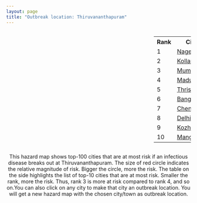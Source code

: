 ```yaml
---
layout: page
title: "Outbreak location: Thiruvananthapuram"
---
```

<div style="width: 100%; overflow: auto;">
<div style="width: 75%; float: left;">
<div id="mapid">
<script src="https://buda-magenta.github.io/hazard_map/load_map.js"></script>

<script>
var marker_outbreak = L.marker([8.576971, 77.050125],{"autoPan": true}).addTo(map); marker_outbreak.bindTooltip("Thiruvananthapuram").openTooltip();

var circle_1 = L.circle([8.188047, 77.429049], {"pane": "markerPane", "color": "red", "fill": true, "fillOpacity": 0.2, "fillRule": "evenodd", "lineCap": "round", "lineJoin": "round", "opacity": 1.0, "radius": 75299, "stroke": true, "weight": 3}).addTo(map);
circle_1.bindTooltip("Nagercoil<br>rank: 1<br>hazard index: 0.075300")
circle_1.bindPopup('<a href="https://buda-magenta.github.io/hazard_map/Nagercoil">Nagercoil</a>')

var circle_2 = L.circle([8.887951, 76.595501], {"pane": "markerPane", "color": "red", "fill": true, "fillOpacity": 0.2, "fillRule": "evenodd", "lineCap": "round", "lineJoin": "round", "opacity": 1.0, "radius": 61422, "stroke": true, "weight": 3}).addTo(map);
circle_2.bindTooltip("Kollam<br>rank: 2<br>hazard index: 0.061422")
circle_2.bindPopup('<a href="https://buda-magenta.github.io/hazard_map/Kollam">Kollam</a>')

var circle_3 = L.circle([19.075990, 72.877393], {"pane": "markerPane", "color": "red", "fill": true, "fillOpacity": 0.2, "fillRule": "evenodd", "lineCap": "round", "lineJoin": "round", "opacity": 1.0, "radius": 34786, "stroke": true, "weight": 3}).addTo(map);
circle_3.bindTooltip("Mumbai<br>rank: 3<br>hazard index: 0.034786")
circle_3.bindPopup('<a href="https://buda-magenta.github.io/hazard_map/Mumbai">Mumbai</a>')

var circle_4 = L.circle([9.926115, 78.114098], {"pane": "markerPane", "color": "red", "fill": true, "fillOpacity": 0.2, "fillRule": "evenodd", "lineCap": "round", "lineJoin": "round", "opacity": 1.0, "radius": 25527, "stroke": true, "weight": 3}).addTo(map);
circle_4.bindTooltip("Madurai<br>rank: 4<br>hazard index: 0.025528")
circle_4.bindPopup('<a href="https://buda-magenta.github.io/hazard_map/Madurai">Madurai</a>')

var circle_5 = L.circle([10.525626, 76.213254], {"pane": "markerPane", "color": "red", "fill": true, "fillOpacity": 0.2, "fillRule": "evenodd", "lineCap": "round", "lineJoin": "round", "opacity": 1.0, "radius": 25425, "stroke": true, "weight": 3}).addTo(map);
circle_5.bindTooltip("Thrissur<br>rank: 5<br>hazard index: 0.025426")
circle_5.bindPopup('<a href="https://buda-magenta.github.io/hazard_map/Thrissur">Thrissur</a>')

var circle_6 = L.circle([12.979120, 77.591300], {"pane": "markerPane", "color": "red", "fill": true, "fillOpacity": 0.2, "fillRule": "evenodd", "lineCap": "round", "lineJoin": "round", "opacity": 1.0, "radius": 17441, "stroke": true, "weight": 3}).addTo(map);
circle_6.bindTooltip("Bangalore<br>rank: 6<br>hazard index: 0.017441")
circle_6.bindPopup('<a href="https://buda-magenta.github.io/hazard_map/Bangalore">Bangalore</a>')

var circle_7 = L.circle([13.083694, 80.270186], {"pane": "markerPane", "color": "red", "fill": true, "fillOpacity": 0.2, "fillRule": "evenodd", "lineCap": "round", "lineJoin": "round", "opacity": 1.0, "radius": 16625, "stroke": true, "weight": 3}).addTo(map);
circle_7.bindTooltip("Chennai<br>rank: 7<br>hazard index: 0.016626")
circle_7.bindPopup('<a href="https://buda-magenta.github.io/hazard_map/Chennai">Chennai</a>')

var circle_8 = L.circle([28.651718, 77.221939], {"pane": "markerPane", "color": "red", "fill": true, "fillOpacity": 0.2, "fillRule": "evenodd", "lineCap": "round", "lineJoin": "round", "opacity": 1.0, "radius": 13389, "stroke": true, "weight": 3}).addTo(map);
circle_8.bindTooltip("Delhi<br>rank: 8<br>hazard index: 0.013389")
circle_8.bindPopup('<a href="https://buda-magenta.github.io/hazard_map/Delhi">Delhi</a>')

var circle_9 = L.circle([11.258608, 75.778874], {"pane": "markerPane", "color": "red", "fill": true, "fillOpacity": 0.2, "fillRule": "evenodd", "lineCap": "round", "lineJoin": "round", "opacity": 1.0, "radius": 13300, "stroke": true, "weight": 3}).addTo(map);
circle_9.bindTooltip("Kozhikode<br>rank: 9<br>hazard index: 0.013301")
circle_9.bindPopup('<a href="https://buda-magenta.github.io/hazard_map/Kozhikode">Kozhikode</a>')

var circle_10 = L.circle([12.869810, 74.843008], {"pane": "markerPane", "color": "red", "fill": true, "fillOpacity": 0.2, "fillRule": "evenodd", "lineCap": "round", "lineJoin": "round", "opacity": 1.0, "radius": 9344, "stroke": true, "weight": 3}).addTo(map);
circle_10.bindTooltip("Mangalore<br>rank: 10<br>hazard index: 0.009344")
circle_10.bindPopup('<a href="https://buda-magenta.github.io/hazard_map/Mangalore">Mangalore</a>')

var circle_11 = L.circle([9.931308, 76.267414], {"pane": "markerPane", "color": "red", "fill": true, "fillOpacity": 0.2, "fillRule": "evenodd", "lineCap": "round", "lineJoin": "round", "opacity": 1.0, "radius": 9131, "stroke": true, "weight": 3}).addTo(map);
circle_11.bindTooltip("Kochi<br>rank: 11<br>hazard index: 0.009132")
circle_11.bindPopup('<a href="https://buda-magenta.github.io/hazard_map/Kochi">Kochi</a>')

var circle_12 = L.circle([8.701220, 77.579269], {"pane": "markerPane", "color": "red", "fill": true, "fillOpacity": 0.2, "fillRule": "evenodd", "lineCap": "round", "lineJoin": "round", "opacity": 1.0, "radius": 8384, "stroke": true, "weight": 3}).addTo(map);
circle_12.bindTooltip("Tirunelveli<br>rank: 12<br>hazard index: 0.008385")
circle_12.bindPopup('<a href="https://buda-magenta.github.io/hazard_map/Tirunelveli">Tirunelveli</a>')

var circle_13 = L.circle([9.500665, 76.412414], {"pane": "markerPane", "color": "red", "fill": true, "fillOpacity": 0.2, "fillRule": "evenodd", "lineCap": "round", "lineJoin": "round", "opacity": 1.0, "radius": 6315, "stroke": true, "weight": 3}).addTo(map);
circle_13.bindTooltip("Alappuzha<br>rank: 13<br>hazard index: 0.006315")
circle_13.bindPopup('<a href="https://buda-magenta.github.io/hazard_map/Alappuzha">Alappuzha</a>')

var circle_14 = L.circle([17.388786, 78.461065], {"pane": "markerPane", "color": "red", "fill": true, "fillOpacity": 0.2, "fillRule": "evenodd", "lineCap": "round", "lineJoin": "round", "opacity": 1.0, "radius": 5489, "stroke": true, "weight": 3}).addTo(map);
circle_14.bindTooltip("Hyderabad<br>rank: 14<br>hazard index: 0.005489")
circle_14.bindPopup('<a href="https://buda-magenta.github.io/hazard_map/Hyderabad">Hyderabad</a>')

var circle_15 = L.circle([11.001812, 76.962843], {"pane": "markerPane", "color": "red", "fill": true, "fillOpacity": 0.2, "fillRule": "evenodd", "lineCap": "round", "lineJoin": "round", "opacity": 1.0, "radius": 5116, "stroke": true, "weight": 3}).addTo(map);
circle_15.bindTooltip("Coimbatore<br>rank: 15<br>hazard index: 0.005116")
circle_15.bindPopup('<a href="https://buda-magenta.github.io/hazard_map/Coimbatore">Coimbatore</a>')

var circle_16 = L.circle([11.664300, 78.146000], {"pane": "markerPane", "color": "red", "fill": true, "fillOpacity": 0.2, "fillRule": "evenodd", "lineCap": "round", "lineJoin": "round", "opacity": 1.0, "radius": 4005, "stroke": true, "weight": 3}).addTo(map);
circle_16.bindTooltip("Salem<br>rank: 16<br>hazard index: 0.004006")
circle_16.bindPopup('<a href="https://buda-magenta.github.io/hazard_map/Salem">Salem</a>')

var circle_17 = L.circle([8.805260, 78.145274], {"pane": "markerPane", "color": "red", "fill": true, "fillOpacity": 0.2, "fillRule": "evenodd", "lineCap": "round", "lineJoin": "round", "opacity": 1.0, "radius": 3885, "stroke": true, "weight": 3}).addTo(map);
circle_17.bindTooltip("Thoothukudi<br>rank: 17<br>hazard index: 0.003885")
circle_17.bindPopup('<a href="https://buda-magenta.github.io/hazard_map/Thoothukudi">Thoothukudi</a>')

var circle_18 = L.circle([19.194329, 72.970178], {"pane": "markerPane", "color": "red", "fill": true, "fillOpacity": 0.2, "fillRule": "evenodd", "lineCap": "round", "lineJoin": "round", "opacity": 1.0, "radius": 3565, "stroke": true, "weight": 3}).addTo(map);
circle_18.bindTooltip("Thane<br>rank: 18<br>hazard index: 0.003566")
circle_18.bindPopup('<a href="https://buda-magenta.github.io/hazard_map/Thane">Thane</a>')

var circle_19 = L.circle([22.541418, 88.357691], {"pane": "markerPane", "color": "red", "fill": true, "fillOpacity": 0.2, "fillRule": "evenodd", "lineCap": "round", "lineJoin": "round", "opacity": 1.0, "radius": 2447, "stroke": true, "weight": 3}).addTo(map);
circle_19.bindTooltip("Kolkata<br>rank: 19<br>hazard index: 0.002448")
circle_19.bindPopup('<a href="https://buda-magenta.github.io/hazard_map/Kolkata">Kolkata</a>')

var circle_20 = L.circle([25.531031, 78.652689], {"pane": "markerPane", "color": "red", "fill": true, "fillOpacity": 0.2, "fillRule": "evenodd", "lineCap": "round", "lineJoin": "round", "opacity": 1.0, "radius": 2431, "stroke": true, "weight": 3}).addTo(map);
circle_20.bindTooltip("Jhansi<br>rank: 20<br>hazard index: 0.002432")
circle_20.bindPopup('<a href="https://buda-magenta.github.io/hazard_map/Jhansi">Jhansi</a>')

var circle_21 = L.circle([21.170200, 72.831100], {"pane": "markerPane", "color": "red", "fill": true, "fillOpacity": 0.2, "fillRule": "evenodd", "lineCap": "round", "lineJoin": "round", "opacity": 1.0, "radius": 1620, "stroke": true, "weight": 3}).addTo(map);
circle_21.bindTooltip("Surat<br>rank: 21<br>hazard index: 0.001621")
circle_21.bindPopup('<a href="https://buda-magenta.github.io/hazard_map/Surat">Surat</a>')

var circle_22 = L.circle([10.804973, 78.687030], {"pane": "markerPane", "color": "red", "fill": true, "fillOpacity": 0.2, "fillRule": "evenodd", "lineCap": "round", "lineJoin": "round", "opacity": 1.0, "radius": 1597, "stroke": true, "weight": 3}).addTo(map);
circle_22.bindTooltip("Tiruchirappalli<br>rank: 22<br>hazard index: 0.001597")
circle_22.bindPopup('<a href="https://buda-magenta.github.io/hazard_map/Tiruchirappalli">Tiruchirappalli</a>')

var circle_23 = L.circle([18.521428, 73.854454], {"pane": "markerPane", "color": "red", "fill": true, "fillOpacity": 0.2, "fillRule": "evenodd", "lineCap": "round", "lineJoin": "round", "opacity": 1.0, "radius": 1451, "stroke": true, "weight": 3}).addTo(map);
circle_23.bindTooltip("Pune<br>rank: 23<br>hazard index: 0.001451")
circle_23.bindPopup('<a href="https://buda-magenta.github.io/hazard_map/Pune">Pune</a>')

var circle_24 = L.circle([11.101781, 77.345192], {"pane": "markerPane", "color": "red", "fill": true, "fillOpacity": 0.2, "fillRule": "evenodd", "lineCap": "round", "lineJoin": "round", "opacity": 1.0, "radius": 1317, "stroke": true, "weight": 3}).addTo(map);
circle_24.bindTooltip("Tiruppur<br>rank: 24<br>hazard index: 0.001318")
circle_24.bindPopup('<a href="https://buda-magenta.github.io/hazard_map/Tiruppur">Tiruppur</a>')

var circle_25 = L.circle([21.149813, 79.082056], {"pane": "markerPane", "color": "red", "fill": true, "fillOpacity": 0.2, "fillRule": "evenodd", "lineCap": "round", "lineJoin": "round", "opacity": 1.0, "radius": 1281, "stroke": true, "weight": 3}).addTo(map);
circle_25.bindTooltip("Nagpur<br>rank: 25<br>hazard index: 0.001282")
circle_25.bindPopup('<a href="https://buda-magenta.github.io/hazard_map/Nagpur">Nagpur</a>')

var circle_26 = L.circle([10.330330, 78.067398], {"pane": "markerPane", "color": "red", "fill": true, "fillOpacity": 0.2, "fillRule": "evenodd", "lineCap": "round", "lineJoin": "round", "opacity": 1.0, "radius": 1120, "stroke": true, "weight": 3}).addTo(map);
circle_26.bindTooltip("Dindigul<br>rank: 26<br>hazard index: 0.001120")
circle_26.bindPopup('<a href="https://buda-magenta.github.io/hazard_map/Dindigul">Dindigul</a>')

var circle_27 = L.circle([10.787898, 76.474087], {"pane": "markerPane", "color": "red", "fill": true, "fillOpacity": 0.2, "fillRule": "evenodd", "lineCap": "round", "lineJoin": "round", "opacity": 1.0, "radius": 1092, "stroke": true, "weight": 3}).addTo(map);
circle_27.bindTooltip("Palakkad<br>rank: 27<br>hazard index: 0.001093")
circle_27.bindPopup('<a href="https://buda-magenta.github.io/hazard_map/Palakkad">Palakkad</a>')

var circle_28 = L.circle([9.403158, 77.518264], {"pane": "markerPane", "color": "red", "fill": true, "fillOpacity": 0.2, "fillRule": "evenodd", "lineCap": "round", "lineJoin": "round", "opacity": 1.0, "radius": 1091, "stroke": true, "weight": 3}).addTo(map);
circle_28.bindTooltip("Rajapalayam<br>rank: 28<br>hazard index: 0.001092")
circle_28.bindPopup('<a href="https://buda-magenta.github.io/hazard_map/Rajapalayam">Rajapalayam</a>')

var circle_29 = L.circle([16.508759, 80.618510], {"pane": "markerPane", "color": "red", "fill": true, "fillOpacity": 0.2, "fillRule": "evenodd", "lineCap": "round", "lineJoin": "round", "opacity": 1.0, "radius": 1076, "stroke": true, "weight": 3}).addTo(map);
circle_29.bindTooltip("Vijayawada<br>rank: 29<br>hazard index: 0.001076")
circle_29.bindPopup('<a href="https://buda-magenta.github.io/hazard_map/Vijayawada">Vijayawada</a>')

var circle_30 = L.circle([23.021624, 72.579707], {"pane": "markerPane", "color": "red", "fill": true, "fillOpacity": 0.2, "fillRule": "evenodd", "lineCap": "round", "lineJoin": "round", "opacity": 1.0, "radius": 1038, "stroke": true, "weight": 3}).addTo(map);
circle_30.bindTooltip("Ahmedabad<br>rank: 30<br>hazard index: 0.001038")
circle_30.bindPopup('<a href="https://buda-magenta.github.io/hazard_map/Ahmedabad">Ahmedabad</a>')

var circle_31 = L.circle([17.723128, 83.301284], {"pane": "markerPane", "color": "red", "fill": true, "fillOpacity": 0.2, "fillRule": "evenodd", "lineCap": "round", "lineJoin": "round", "opacity": 1.0, "radius": 854, "stroke": true, "weight": 3}).addTo(map);
circle_31.bindTooltip("Visakhapatnam<br>rank: 31<br>hazard index: 0.000854")
circle_31.bindPopup('<a href="https://buda-magenta.github.io/hazard_map/Visakhapatnam">Visakhapatnam</a>')

var circle_32 = L.circle([22.297314, 73.194257], {"pane": "markerPane", "color": "red", "fill": true, "fillOpacity": 0.2, "fillRule": "evenodd", "lineCap": "round", "lineJoin": "round", "opacity": 1.0, "radius": 843, "stroke": true, "weight": 3}).addTo(map);
circle_32.bindTooltip("Vadodara<br>rank: 32<br>hazard index: 0.000844")
circle_32.bindPopup('<a href="https://buda-magenta.github.io/hazard_map/Vadodara">Vadodara</a>')

var circle_33 = L.circle([12.305183, 76.655361], {"pane": "markerPane", "color": "red", "fill": true, "fillOpacity": 0.2, "fillRule": "evenodd", "lineCap": "round", "lineJoin": "round", "opacity": 1.0, "radius": 819, "stroke": true, "weight": 3}).addTo(map);
circle_33.bindTooltip("Mysore<br>rank: 33<br>hazard index: 0.000820")
circle_33.bindPopup('<a href="https://buda-magenta.github.io/hazard_map/Mysore">Mysore</a>')

var circle_34 = L.circle([23.258486, 77.401989], {"pane": "markerPane", "color": "red", "fill": true, "fillOpacity": 0.2, "fillRule": "evenodd", "lineCap": "round", "lineJoin": "round", "opacity": 1.0, "radius": 797, "stroke": true, "weight": 3}).addTo(map);
circle_34.bindTooltip("Bhopal<br>rank: 34<br>hazard index: 0.000797")
circle_34.bindPopup('<a href="https://buda-magenta.github.io/hazard_map/Bhopal">Bhopal</a>')

var circle_35 = L.circle([11.369204, 77.676627], {"pane": "markerPane", "color": "red", "fill": true, "fillOpacity": 0.2, "fillRule": "evenodd", "lineCap": "round", "lineJoin": "round", "opacity": 1.0, "radius": 756, "stroke": true, "weight": 3}).addTo(map);
circle_35.bindTooltip("Erode<br>rank: 35<br>hazard index: 0.000757")
circle_35.bindPopup('<a href="https://buda-magenta.github.io/hazard_map/Erode">Erode</a>')

var circle_36 = L.circle([19.439885, 72.880383], {"pane": "markerPane", "color": "red", "fill": true, "fillOpacity": 0.2, "fillRule": "evenodd", "lineCap": "round", "lineJoin": "round", "opacity": 1.0, "radius": 618, "stroke": true, "weight": 3}).addTo(map);
circle_36.bindTooltip("Vasai<br>rank: 36<br>hazard index: 0.000618")
circle_36.bindPopup('<a href="https://buda-magenta.github.io/hazard_map/Vasai">Vasai</a>')

var circle_37 = L.circle([14.449372, 79.987376], {"pane": "markerPane", "color": "red", "fill": true, "fillOpacity": 0.2, "fillRule": "evenodd", "lineCap": "round", "lineJoin": "round", "opacity": 1.0, "radius": 537, "stroke": true, "weight": 3}).addTo(map);
circle_37.bindTooltip("Nellore<br>rank: 37<br>hazard index: 0.000538")
circle_37.bindPopup('<a href="https://buda-magenta.github.io/hazard_map/Nellore">Nellore</a>')

var circle_38 = L.circle([27.175255, 78.009816], {"pane": "markerPane", "color": "red", "fill": true, "fillOpacity": 0.2, "fillRule": "evenodd", "lineCap": "round", "lineJoin": "round", "opacity": 1.0, "radius": 530, "stroke": true, "weight": 3}).addTo(map);
circle_38.bindTooltip("Agra<br>rank: 38<br>hazard index: 0.000531")
circle_38.bindPopup('<a href="https://buda-magenta.github.io/hazard_map/Agra">Agra</a>')

var circle_39 = L.circle([18.627929, 73.800983], {"pane": "markerPane", "color": "red", "fill": true, "fillOpacity": 0.2, "fillRule": "evenodd", "lineCap": "round", "lineJoin": "round", "opacity": 1.0, "radius": 487, "stroke": true, "weight": 3}).addTo(map);
circle_39.bindTooltip("Pimpri Chinchwad<br>rank: 39<br>hazard index: 0.000488")
circle_39.bindPopup('<a href="https://buda-magenta.github.io/hazard_map/Pimpri_Chinchwad">Pimpri Chinchwad</a>')

var circle_40 = L.circle([20.011247, 73.790236], {"pane": "markerPane", "color": "red", "fill": true, "fillOpacity": 0.2, "fillRule": "evenodd", "lineCap": "round", "lineJoin": "round", "opacity": 1.0, "radius": 478, "stroke": true, "weight": 3}).addTo(map);
circle_40.bindTooltip("Nashik<br>rank: 40<br>hazard index: 0.000478")
circle_40.bindPopup('<a href="https://buda-magenta.github.io/hazard_map/Nashik">Nashik</a>')

var circle_41 = L.circle([13.340077, 77.100621], {"pane": "markerPane", "color": "red", "fill": true, "fillOpacity": 0.2, "fillRule": "evenodd", "lineCap": "round", "lineJoin": "round", "opacity": 1.0, "radius": 445, "stroke": true, "weight": 3}).addTo(map);
circle_41.bindTooltip("Tumkur<br>rank: 41<br>hazard index: 0.000446")
circle_41.bindPopup('<a href="https://buda-magenta.github.io/hazard_map/Tumkur">Tumkur</a>')

var circle_42 = L.circle([20.266777, 85.843559], {"pane": "markerPane", "color": "red", "fill": true, "fillOpacity": 0.2, "fillRule": "evenodd", "lineCap": "round", "lineJoin": "round", "opacity": 1.0, "radius": 413, "stroke": true, "weight": 3}).addTo(map);
circle_42.bindTooltip("Bhubaneswar<br>rank: 42<br>hazard index: 0.000414")
circle_42.bindPopup('<a href="https://buda-magenta.github.io/hazard_map/Bhubaneswar">Bhubaneswar</a>')

var circle_43 = L.circle([19.261944, 73.194760], {"pane": "markerPane", "color": "red", "fill": true, "fillOpacity": 0.2, "fillRule": "evenodd", "lineCap": "round", "lineJoin": "round", "opacity": 1.0, "radius": 402, "stroke": true, "weight": 3}).addTo(map);
circle_43.bindTooltip("Ulhas Nagar<br>rank: 43<br>hazard index: 0.000403")
circle_43.bindPopup('<a href="https://buda-magenta.github.io/hazard_map/Ulhas_Nagar">Ulhas Nagar</a>')

var circle_44 = L.circle([15.398403, 73.812918], {"pane": "markerPane", "color": "red", "fill": true, "fillOpacity": 0.2, "fillRule": "evenodd", "lineCap": "round", "lineJoin": "round", "opacity": 1.0, "radius": 400, "stroke": true, "weight": 3}).addTo(map);
circle_44.bindTooltip("Vasco Da Gama<br>rank: 44<br>hazard index: 0.000400")
circle_44.bindPopup('<a href="https://buda-magenta.github.io/hazard_map/Vasco_Da_Gama">Vasco Da Gama</a>')

var circle_45 = L.circle([16.291519, 80.454159], {"pane": "markerPane", "color": "red", "fill": true, "fillOpacity": 0.2, "fillRule": "evenodd", "lineCap": "round", "lineJoin": "round", "opacity": 1.0, "radius": 373, "stroke": true, "weight": 3}).addTo(map);
circle_45.bindTooltip("Guntur<br>rank: 45<br>hazard index: 0.000373")
circle_45.bindPopup('<a href="https://buda-magenta.github.io/hazard_map/Guntur">Guntur</a>')

var circle_46 = L.circle([13.631637, 79.423171], {"pane": "markerPane", "color": "red", "fill": true, "fillOpacity": 0.2, "fillRule": "evenodd", "lineCap": "round", "lineJoin": "round", "opacity": 1.0, "radius": 356, "stroke": true, "weight": 3}).addTo(map);
circle_46.bindTooltip("Tirupati<br>rank: 46<br>hazard index: 0.000356")
circle_46.bindPopup('<a href="https://buda-magenta.github.io/hazard_map/Tirupati">Tirupati</a>')

var circle_47 = L.circle([26.203725, 78.157363], {"pane": "markerPane", "color": "red", "fill": true, "fillOpacity": 0.2, "fillRule": "evenodd", "lineCap": "round", "lineJoin": "round", "opacity": 1.0, "radius": 355, "stroke": true, "weight": 3}).addTo(map);
circle_47.bindTooltip("Gwalior<br>rank: 47<br>hazard index: 0.000355")
circle_47.bindPopup('<a href="https://buda-magenta.github.io/hazard_map/Gwalior">Gwalior</a>')

var circle_48 = L.circle([17.980609, 79.598212], {"pane": "markerPane", "color": "red", "fill": true, "fillOpacity": 0.2, "fillRule": "evenodd", "lineCap": "round", "lineJoin": "round", "opacity": 1.0, "radius": 330, "stroke": true, "weight": 3}).addTo(map);
circle_48.bindTooltip("Warangal<br>rank: 48<br>hazard index: 0.000330")
circle_48.bindPopup('<a href="https://buda-magenta.github.io/hazard_map/Warangal">Warangal</a>')

var circle_49 = L.circle([13.341917, 74.747323], {"pane": "markerPane", "color": "red", "fill": true, "fillOpacity": 0.2, "fillRule": "evenodd", "lineCap": "round", "lineJoin": "round", "opacity": 1.0, "radius": 302, "stroke": true, "weight": 3}).addTo(map);
circle_49.bindTooltip("Udupi<br>rank: 49<br>hazard index: 0.000303")
circle_49.bindPopup('<a href="https://buda-magenta.github.io/hazard_map/Udupi">Udupi</a>')

var circle_50 = L.circle([20.468600, 85.879200], {"pane": "markerPane", "color": "red", "fill": true, "fillOpacity": 0.2, "fillRule": "evenodd", "lineCap": "round", "lineJoin": "round", "opacity": 1.0, "radius": 299, "stroke": true, "weight": 3}).addTo(map);
circle_50.bindTooltip("Cuttack<br>rank: 50<br>hazard index: 0.000299")
circle_50.bindPopup('<a href="https://buda-magenta.github.io/hazard_map/Cuttack">Cuttack</a>')

var circle_51 = L.circle([25.196826, 76.000893], {"pane": "markerPane", "color": "red", "fill": true, "fillOpacity": 0.2, "fillRule": "evenodd", "lineCap": "round", "lineJoin": "round", "opacity": 1.0, "radius": 291, "stroke": true, "weight": 3}).addTo(map);
circle_51.bindTooltip("Kota<br>rank: 51<br>hazard index: 0.000291")
circle_51.bindPopup('<a href="https://buda-magenta.github.io/hazard_map/Kota">Kota</a>')

var circle_52 = L.circle([26.180598, 91.753943], {"pane": "markerPane", "color": "red", "fill": true, "fillOpacity": 0.2, "fillRule": "evenodd", "lineCap": "round", "lineJoin": "round", "opacity": 1.0, "radius": 278, "stroke": true, "weight": 3}).addTo(map);
circle_52.bindTooltip("Guwahati<br>rank: 52<br>hazard index: 0.000279")
circle_52.bindPopup('<a href="https://buda-magenta.github.io/hazard_map/Guwahati">Guwahati</a>')

var circle_53 = L.circle([26.460914, 80.321759], {"pane": "markerPane", "color": "red", "fill": true, "fillOpacity": 0.2, "fillRule": "evenodd", "lineCap": "round", "lineJoin": "round", "opacity": 1.0, "radius": 255, "stroke": true, "weight": 3}).addTo(map);
circle_53.bindTooltip("Kanpur<br>rank: 53<br>hazard index: 0.000255")
circle_53.bindPopup('<a href="https://buda-magenta.github.io/hazard_map/Kanpur">Kanpur</a>')

var circle_54 = L.circle([13.125476, 80.094090], {"pane": "markerPane", "color": "red", "fill": true, "fillOpacity": 0.2, "fillRule": "evenodd", "lineCap": "round", "lineJoin": "round", "opacity": 1.0, "radius": 237, "stroke": true, "weight": 3}).addTo(map);
circle_54.bindTooltip("Avadi<br>rank: 54<br>hazard index: 0.000238")
circle_54.bindPopup('<a href="https://buda-magenta.github.io/hazard_map/Avadi">Avadi</a>')

var circle_55 = L.circle([19.143607, 73.295535], {"pane": "markerPane", "color": "red", "fill": true, "fillOpacity": 0.2, "fillRule": "evenodd", "lineCap": "round", "lineJoin": "round", "opacity": 1.0, "radius": 233, "stroke": true, "weight": 3}).addTo(map);
circle_55.bindTooltip("Ambarnath<br>rank: 55<br>hazard index: 0.000234")
circle_55.bindPopup('<a href="https://buda-magenta.github.io/hazard_map/Ambarnath">Ambarnath</a>')

var circle_56 = L.circle([13.156387, 80.300528], {"pane": "markerPane", "color": "red", "fill": true, "fillOpacity": 0.2, "fillRule": "evenodd", "lineCap": "round", "lineJoin": "round", "opacity": 1.0, "radius": 226, "stroke": true, "weight": 3}).addTo(map);
circle_56.bindTooltip("Tiruvottiyur<br>rank: 56<br>hazard index: 0.000226")
circle_56.bindPopup('<a href="https://buda-magenta.github.io/hazard_map/Tiruvottiyur">Tiruvottiyur</a>')

var circle_57 = L.circle([10.786027, 79.138150], {"pane": "markerPane", "color": "red", "fill": true, "fillOpacity": 0.2, "fillRule": "evenodd", "lineCap": "round", "lineJoin": "round", "opacity": 1.0, "radius": 226, "stroke": true, "weight": 3}).addTo(map);
circle_57.bindTooltip("Thanjavur<br>rank: 57<br>hazard index: 0.000226")
circle_57.bindPopup('<a href="https://buda-magenta.github.io/hazard_map/Thanjavur">Thanjavur</a>')

var circle_58 = L.circle([12.955100, 78.269900], {"pane": "markerPane", "color": "red", "fill": true, "fillOpacity": 0.2, "fillRule": "evenodd", "lineCap": "round", "lineJoin": "round", "opacity": 1.0, "radius": 221, "stroke": true, "weight": 3}).addTo(map);
circle_58.bindTooltip("Robertson Pet<br>rank: 58<br>hazard index: 0.000222")
circle_58.bindPopup('<a href="https://buda-magenta.github.io/hazard_map/Robertson_Pet">Robertson Pet</a>')

var circle_59 = L.circle([20.432402, 73.141172], {"pane": "markerPane", "color": "red", "fill": true, "fillOpacity": 0.2, "fillRule": "evenodd", "lineCap": "round", "lineJoin": "round", "opacity": 1.0, "radius": 217, "stroke": true, "weight": 3}).addTo(map);
circle_59.bindTooltip("Valsad<br>rank: 59<br>hazard index: 0.000218")
circle_59.bindPopup('<a href="https://buda-magenta.github.io/hazard_map/Valsad">Valsad</a>')

var circle_60 = L.circle([19.295200, 72.854400], {"pane": "markerPane", "color": "red", "fill": true, "fillOpacity": 0.2, "fillRule": "evenodd", "lineCap": "round", "lineJoin": "round", "opacity": 1.0, "radius": 210, "stroke": true, "weight": 3}).addTo(map);
circle_60.bindTooltip("Mira-Bhayandar<br>rank: 60<br>hazard index: 0.000211")
circle_60.bindPopup('<a href="https://buda-magenta.github.io/hazard_map/Mira-Bhayandar">Mira-Bhayandar</a>')

var circle_61 = L.circle([15.507555, 80.060800], {"pane": "markerPane", "color": "red", "fill": true, "fillOpacity": 0.2, "fillRule": "evenodd", "lineCap": "round", "lineJoin": "round", "opacity": 1.0, "radius": 209, "stroke": true, "weight": 3}).addTo(map);
circle_61.bindTooltip("Ongole<br>rank: 61<br>hazard index: 0.000210")
circle_61.bindPopup('<a href="https://buda-magenta.github.io/hazard_map/Ongole">Ongole</a>')

var circle_62 = L.circle([28.402979, 77.310384], {"pane": "markerPane", "color": "red", "fill": true, "fillOpacity": 0.2, "fillRule": "evenodd", "lineCap": "round", "lineJoin": "round", "opacity": 1.0, "radius": 201, "stroke": true, "weight": 3}).addTo(map);
circle_62.bindTooltip("Faridabad<br>rank: 62<br>hazard index: 0.000202")
circle_62.bindPopup('<a href="https://buda-magenta.github.io/hazard_map/Faridabad">Faridabad</a>')

var circle_63 = L.circle([26.838100, 80.934600], {"pane": "markerPane", "color": "red", "fill": true, "fillOpacity": 0.2, "fillRule": "evenodd", "lineCap": "round", "lineJoin": "round", "opacity": 1.0, "radius": 200, "stroke": true, "weight": 3}).addTo(map);
circle_63.bindTooltip("Lucknow<br>rank: 63<br>hazard index: 0.000200")
circle_63.bindPopup('<a href="https://buda-magenta.github.io/hazard_map/Lucknow">Lucknow</a>')

var circle_64 = L.circle([28.428262, 77.002700], {"pane": "markerPane", "color": "red", "fill": true, "fillOpacity": 0.2, "fillRule": "evenodd", "lineCap": "round", "lineJoin": "round", "opacity": 1.0, "radius": 189, "stroke": true, "weight": 3}).addTo(map);
circle_64.bindTooltip("Gurgaon<br>rank: 64<br>hazard index: 0.000189")
circle_64.bindPopup('<a href="https://buda-magenta.github.io/hazard_map/Gurgaon">Gurgaon</a>')

var circle_65 = L.circle([17.636129, 74.298278], {"pane": "markerPane", "color": "red", "fill": true, "fillOpacity": 0.2, "fillRule": "evenodd", "lineCap": "round", "lineJoin": "round", "opacity": 1.0, "radius": 180, "stroke": true, "weight": 3}).addTo(map);
circle_65.bindTooltip("Satara<br>rank: 65<br>hazard index: 0.000181")
circle_65.bindPopup('<a href="https://buda-magenta.github.io/hazard_map/Satara">Satara</a>')

var circle_66 = L.circle([17.005045, 81.780473], {"pane": "markerPane", "color": "red", "fill": true, "fillOpacity": 0.2, "fillRule": "evenodd", "lineCap": "round", "lineJoin": "round", "opacity": 1.0, "radius": 169, "stroke": true, "weight": 3}).addTo(map);
circle_66.bindTooltip("Rajahmundry<br>rank: 66<br>hazard index: 0.000170")
circle_66.bindPopup('<a href="https://buda-magenta.github.io/hazard_map/Rajahmundry">Rajahmundry</a>')

var circle_67 = L.circle([11.715950, 79.767053], {"pane": "markerPane", "color": "red", "fill": true, "fillOpacity": 0.2, "fillRule": "evenodd", "lineCap": "round", "lineJoin": "round", "opacity": 1.0, "radius": 169, "stroke": true, "weight": 3}).addTo(map);
circle_67.bindTooltip("Cuddalore Port<br>rank: 67<br>hazard index: 0.000169")
circle_67.bindPopup('<a href="https://buda-magenta.github.io/hazard_map/Cuddalore_Port">Cuddalore Port</a>')

var circle_68 = L.circle([19.362531, 73.078475], {"pane": "markerPane", "color": "red", "fill": true, "fillOpacity": 0.2, "fillRule": "evenodd", "lineCap": "round", "lineJoin": "round", "opacity": 1.0, "radius": 168, "stroke": true, "weight": 3}).addTo(map);
circle_68.bindTooltip("Bhiwandi<br>rank: 68<br>hazard index: 0.000168")
circle_68.bindPopup('<a href="https://buda-magenta.github.io/hazard_map/Bhiwandi">Bhiwandi</a>')

var circle_69 = L.circle([20.030976, 79.358139], {"pane": "markerPane", "color": "red", "fill": true, "fillOpacity": 0.2, "fillRule": "evenodd", "lineCap": "round", "lineJoin": "round", "opacity": 1.0, "radius": 157, "stroke": true, "weight": 3}).addTo(map);
circle_69.bindTooltip("Chandrapur<br>rank: 69<br>hazard index: 0.000157")
circle_69.bindPopup('<a href="https://buda-magenta.github.io/hazard_map/Chandrapur">Chandrapur</a>')

var circle_70 = L.circle([27.633333, 77.583333], {"pane": "markerPane", "color": "red", "fill": true, "fillOpacity": 0.2, "fillRule": "evenodd", "lineCap": "round", "lineJoin": "round", "opacity": 1.0, "radius": 150, "stroke": true, "weight": 3}).addTo(map);
circle_70.bindTooltip("Mathura<br>rank: 70<br>hazard index: 0.000150")
circle_70.bindPopup('<a href="https://buda-magenta.github.io/hazard_map/Mathura">Mathura</a>')

var circle_71 = L.circle([22.720362, 75.868200], {"pane": "markerPane", "color": "red", "fill": true, "fillOpacity": 0.2, "fillRule": "evenodd", "lineCap": "round", "lineJoin": "round", "opacity": 1.0, "radius": 150, "stroke": true, "weight": 3}).addTo(map);
circle_71.bindTooltip("Indore<br>rank: 71<br>hazard index: 0.000150")
circle_71.bindPopup('<a href="https://buda-magenta.github.io/hazard_map/Indore">Indore</a>')

var circle_72 = L.circle([12.732884, 77.830948], {"pane": "markerPane", "color": "red", "fill": true, "fillOpacity": 0.2, "fillRule": "evenodd", "lineCap": "round", "lineJoin": "round", "opacity": 1.0, "radius": 148, "stroke": true, "weight": 3}).addTo(map);
circle_72.bindTooltip("Hosur<br>rank: 72<br>hazard index: 0.000149")
circle_72.bindPopup('<a href="https://buda-magenta.github.io/hazard_map/Hosur">Hosur</a>')

var circle_73 = L.circle([26.716413, 88.430992], {"pane": "markerPane", "color": "red", "fill": true, "fillOpacity": 0.2, "fillRule": "evenodd", "lineCap": "round", "lineJoin": "round", "opacity": 1.0, "radius": 147, "stroke": true, "weight": 3}).addTo(map);
circle_73.bindTooltip("Siliguri<br>rank: 73<br>hazard index: 0.000147")
circle_73.bindPopup('<a href="https://buda-magenta.github.io/hazard_map/Siliguri">Siliguri</a>')

var circle_74 = L.circle([12.929903, 80.111823], {"pane": "markerPane", "color": "red", "fill": true, "fillOpacity": 0.2, "fillRule": "evenodd", "lineCap": "round", "lineJoin": "round", "opacity": 1.0, "radius": 145, "stroke": true, "weight": 3}).addTo(map);
circle_74.bindTooltip("Tambaram<br>rank: 74<br>hazard index: 0.000145")
circle_74.bindPopup('<a href="https://buda-magenta.github.io/hazard_map/Tambaram">Tambaram</a>')

var circle_75 = L.circle([13.160105, 79.155551], {"pane": "markerPane", "color": "red", "fill": true, "fillOpacity": 0.2, "fillRule": "evenodd", "lineCap": "round", "lineJoin": "round", "opacity": 1.0, "radius": 141, "stroke": true, "weight": 3}).addTo(map);
circle_75.bindTooltip("Chittoor<br>rank: 75<br>hazard index: 0.000142")
circle_75.bindPopup('<a href="https://buda-magenta.github.io/hazard_map/Chittoor">Chittoor</a>')

var circle_76 = L.circle([17.849907, 75.276320], {"pane": "markerPane", "color": "red", "fill": true, "fillOpacity": 0.2, "fillRule": "evenodd", "lineCap": "round", "lineJoin": "round", "opacity": 1.0, "radius": 138, "stroke": true, "weight": 3}).addTo(map);
circle_76.bindTooltip("Solapur<br>rank: 76<br>hazard index: 0.000139")
circle_76.bindPopup('<a href="https://buda-magenta.github.io/hazard_map/Solapur">Solapur</a>')

var circle_77 = L.circle([28.901090, 76.580194], {"pane": "markerPane", "color": "red", "fill": true, "fillOpacity": 0.2, "fillRule": "evenodd", "lineCap": "round", "lineJoin": "round", "opacity": 1.0, "radius": 137, "stroke": true, "weight": 3}).addTo(map);
circle_77.bindTooltip("Rohtak<br>rank: 77<br>hazard index: 0.000138")
circle_77.bindPopup('<a href="https://buda-magenta.github.io/hazard_map/Rohtak">Rohtak</a>')

var circle_78 = L.circle([22.305199, 70.802833], {"pane": "markerPane", "color": "red", "fill": true, "fillOpacity": 0.2, "fillRule": "evenodd", "lineCap": "round", "lineJoin": "round", "opacity": 1.0, "radius": 132, "stroke": true, "weight": 3}).addTo(map);
circle_78.bindTooltip("Rajkot<br>rank: 78<br>hazard index: 0.000133")
circle_78.bindPopup('<a href="https://buda-magenta.github.io/hazard_map/Rajkot">Rajkot</a>')

var circle_79 = L.circle([12.523889, 76.896196], {"pane": "markerPane", "color": "red", "fill": true, "fillOpacity": 0.2, "fillRule": "evenodd", "lineCap": "round", "lineJoin": "round", "opacity": 1.0, "radius": 121, "stroke": true, "weight": 3}).addTo(map);
circle_79.bindTooltip("Mandya<br>rank: 79<br>hazard index: 0.000122")
circle_79.bindPopup('<a href="https://buda-magenta.github.io/hazard_map/Mandya">Mandya</a>')

var circle_80 = L.circle([30.909016, 75.851601], {"pane": "markerPane", "color": "red", "fill": true, "fillOpacity": 0.2, "fillRule": "evenodd", "lineCap": "round", "lineJoin": "round", "opacity": 1.0, "radius": 121, "stroke": true, "weight": 3}).addTo(map);
circle_80.bindTooltip("Ludhiana<br>rank: 80<br>hazard index: 0.000121")
circle_80.bindPopup('<a href="https://buda-magenta.github.io/hazard_map/Ludhiana">Ludhiana</a>')

var circle_81 = L.circle([28.863842, 78.805778], {"pane": "markerPane", "color": "red", "fill": true, "fillOpacity": 0.2, "fillRule": "evenodd", "lineCap": "round", "lineJoin": "round", "opacity": 1.0, "radius": 120, "stroke": true, "weight": 3}).addTo(map);
circle_81.bindTooltip("Moradabad<br>rank: 81<br>hazard index: 0.000121")
circle_81.bindPopup('<a href="https://buda-magenta.github.io/hazard_map/Moradabad">Moradabad</a>')

var circle_82 = L.circle([29.000653, 77.768229], {"pane": "markerPane", "color": "red", "fill": true, "fillOpacity": 0.2, "fillRule": "evenodd", "lineCap": "round", "lineJoin": "round", "opacity": 1.0, "radius": 116, "stroke": true, "weight": 3}).addTo(map);
circle_82.bindTooltip("Meerut<br>rank: 82<br>hazard index: 0.000117")
circle_82.bindPopup('<a href="https://buda-magenta.github.io/hazard_map/Meerut">Meerut</a>')

var circle_83 = L.circle([16.237773, 80.646422], {"pane": "markerPane", "color": "red", "fill": true, "fillOpacity": 0.2, "fillRule": "evenodd", "lineCap": "round", "lineJoin": "round", "opacity": 1.0, "radius": 114, "stroke": true, "weight": 3}).addTo(map);
circle_83.bindTooltip("Tenali<br>rank: 83<br>hazard index: 0.000115")
circle_83.bindPopup('<a href="https://buda-magenta.github.io/hazard_map/Tenali">Tenali</a>')

var circle_84 = L.circle([26.915458, 75.818982], {"pane": "markerPane", "color": "red", "fill": true, "fillOpacity": 0.2, "fillRule": "evenodd", "lineCap": "round", "lineJoin": "round", "opacity": 1.0, "radius": 114, "stroke": true, "weight": 3}).addTo(map);
circle_84.bindTooltip("Jaipur<br>rank: 84<br>hazard index: 0.000114")
circle_84.bindPopup('<a href="https://buda-magenta.github.io/hazard_map/Jaipur">Jaipur</a>')

var circle_85 = L.circle([13.137000, 78.133961], {"pane": "markerPane", "color": "red", "fill": true, "fillOpacity": 0.2, "fillRule": "evenodd", "lineCap": "round", "lineJoin": "round", "opacity": 1.0, "radius": 114, "stroke": true, "weight": 3}).addTo(map);
circle_85.bindTooltip("Kolar<br>rank: 85<br>hazard index: 0.000114")
circle_85.bindPopup('<a href="https://buda-magenta.github.io/hazard_map/Kolar">Kolar</a>')

var circle_86 = L.circle([18.112082, 83.405220], {"pane": "markerPane", "color": "red", "fill": true, "fillOpacity": 0.2, "fillRule": "evenodd", "lineCap": "round", "lineJoin": "round", "opacity": 1.0, "radius": 112, "stroke": true, "weight": 3}).addTo(map);
circle_86.bindTooltip("Vizianagaram<br>rank: 86<br>hazard index: 0.000112")
circle_86.bindPopup('<a href="https://buda-magenta.github.io/hazard_map/Vizianagaram">Vizianagaram</a>')

var circle_87 = L.circle([18.761516, 79.478785], {"pane": "markerPane", "color": "red", "fill": true, "fillOpacity": 0.2, "fillRule": "evenodd", "lineCap": "round", "lineJoin": "round", "opacity": 1.0, "radius": 111, "stroke": true, "weight": 3}).addTo(map);
circle_87.bindTooltip("Ramagundam<br>rank: 87<br>hazard index: 0.000111")
circle_87.bindPopup('<a href="https://buda-magenta.github.io/hazard_map/Ramagundam">Ramagundam</a>')

var circle_88 = L.circle([13.007082, 76.099270], {"pane": "markerPane", "color": "red", "fill": true, "fillOpacity": 0.2, "fillRule": "evenodd", "lineCap": "round", "lineJoin": "round", "opacity": 1.0, "radius": 102, "stroke": true, "weight": 3}).addTo(map);
circle_88.bindTooltip("Hassan<br>rank: 88<br>hazard index: 0.000102")
circle_88.bindPopup('<a href="https://buda-magenta.github.io/hazard_map/Hassan">Hassan</a>')

var circle_89 = L.circle([14.466127, 75.920636], {"pane": "markerPane", "color": "red", "fill": true, "fillOpacity": 0.2, "fillRule": "evenodd", "lineCap": "round", "lineJoin": "round", "opacity": 1.0, "radius": 102, "stroke": true, "weight": 3}).addTo(map);
circle_89.bindTooltip("Davanagere<br>rank: 89<br>hazard index: 0.000102")
circle_89.bindPopup('<a href="https://buda-magenta.github.io/hazard_map/Davanagere">Davanagere</a>')

var circle_90 = L.circle([25.133173, 86.525040], {"pane": "markerPane", "color": "red", "fill": true, "fillOpacity": 0.2, "fillRule": "evenodd", "lineCap": "round", "lineJoin": "round", "opacity": 1.0, "radius": 102, "stroke": true, "weight": 3}).addTo(map);
circle_90.bindTooltip("Kharagpur<br>rank: 90<br>hazard index: 0.000102")
circle_90.bindPopup('<a href="https://buda-magenta.github.io/hazard_map/Kharagpur">Kharagpur</a>')

var circle_91 = L.circle([12.989816, 80.100987], {"pane": "markerPane", "color": "red", "fill": true, "fillOpacity": 0.2, "fillRule": "evenodd", "lineCap": "round", "lineJoin": "round", "opacity": 1.0, "radius": 100, "stroke": true, "weight": 3}).addTo(map);
circle_91.bindTooltip("Pallavaram<br>rank: 91<br>hazard index: 0.000100")
circle_91.bindPopup('<a href="https://buda-magenta.github.io/hazard_map/Pallavaram">Pallavaram</a>')

var circle_92 = L.circle([15.426365, 75.630079], {"pane": "markerPane", "color": "red", "fill": true, "fillOpacity": 0.2, "fillRule": "evenodd", "lineCap": "round", "lineJoin": "round", "opacity": 1.0, "radius": 96, "stroke": true, "weight": 3}).addTo(map);
circle_92.bindTooltip("Gadag<br>rank: 92<br>hazard index: 0.000096")
circle_92.bindPopup('<a href="https://buda-magenta.github.io/hazard_map/Gadag">Gadag</a>')

var circle_93 = L.circle([13.932609, 75.574978], {"pane": "markerPane", "color": "red", "fill": true, "fillOpacity": 0.2, "fillRule": "evenodd", "lineCap": "round", "lineJoin": "round", "opacity": 1.0, "radius": 94, "stroke": true, "weight": 3}).addTo(map);
circle_93.bindTooltip("Shimoga<br>rank: 93<br>hazard index: 0.000094")
circle_93.bindPopup('<a href="https://buda-magenta.github.io/hazard_map/Shimoga">Shimoga</a>')

var circle_94 = L.circle([26.055318, 82.993139], {"pane": "markerPane", "color": "red", "fill": true, "fillOpacity": 0.2, "fillRule": "evenodd", "lineCap": "round", "lineJoin": "round", "opacity": 1.0, "radius": 91, "stroke": true, "weight": 3}).addTo(map);
circle_94.bindTooltip("Nizamabad<br>rank: 94<br>hazard index: 0.000092")
circle_94.bindPopup('<a href="https://buda-magenta.github.io/hazard_map/Nizamabad">Nizamabad</a>')

var circle_95 = L.circle([21.237947, 81.633683], {"pane": "markerPane", "color": "red", "fill": true, "fillOpacity": 0.2, "fillRule": "evenodd", "lineCap": "round", "lineJoin": "round", "opacity": 1.0, "radius": 90, "stroke": true, "weight": 3}).addTo(map);
circle_95.bindTooltip("Raipur<br>rank: 95<br>hazard index: 0.000090")
circle_95.bindPopup('<a href="https://buda-magenta.github.io/hazard_map/Raipur">Raipur</a>')

var circle_96 = L.circle([29.988077, 77.508130], {"pane": "markerPane", "color": "red", "fill": true, "fillOpacity": 0.2, "fillRule": "evenodd", "lineCap": "round", "lineJoin": "round", "opacity": 1.0, "radius": 90, "stroke": true, "weight": 3}).addTo(map);
circle_96.bindTooltip("Saharanpur<br>rank: 96<br>hazard index: 0.000090")
circle_96.bindPopup('<a href="https://buda-magenta.github.io/hazard_map/Saharanpur">Saharanpur</a>')

var circle_97 = L.circle([18.793568, 80.815939], {"pane": "markerPane", "color": "red", "fill": true, "fillOpacity": 0.2, "fillRule": "evenodd", "lineCap": "round", "lineJoin": "round", "opacity": 1.0, "radius": 89, "stroke": true, "weight": 3}).addTo(map);
circle_97.bindTooltip("Bijapur<br>rank: 97<br>hazard index: 0.000089")
circle_97.bindPopup('<a href="https://buda-magenta.github.io/hazard_map/Bijapur">Bijapur</a>')

var circle_98 = L.circle([25.438130, 81.833800], {"pane": "markerPane", "color": "red", "fill": true, "fillOpacity": 0.2, "fillRule": "evenodd", "lineCap": "round", "lineJoin": "round", "opacity": 1.0, "radius": 87, "stroke": true, "weight": 3}).addTo(map);
circle_98.bindTooltip("Allahabad<br>rank: 98<br>hazard index: 0.000088")
circle_98.bindPopup('<a href="https://buda-magenta.github.io/hazard_map/Allahabad">Allahabad</a>')

var circle_99 = L.circle([25.609324, 85.123525], {"pane": "markerPane", "color": "red", "fill": true, "fillOpacity": 0.2, "fillRule": "evenodd", "lineCap": "round", "lineJoin": "round", "opacity": 1.0, "radius": 86, "stroke": true, "weight": 3}).addTo(map);
circle_99.bindTooltip("Patna<br>rank: 99<br>hazard index: 0.000087")
circle_99.bindPopup('<a href="https://buda-magenta.github.io/hazard_map/Patna">Patna</a>')

var circle_100 = L.circle([25.895924, 82.437716], {"pane": "markerPane", "color": "red", "fill": true, "fillOpacity": 0.2, "fillRule": "evenodd", "lineCap": "round", "lineJoin": "round", "opacity": 1.0, "radius": 84, "stroke": true, "weight": 3}).addTo(map);
circle_100.bindTooltip("Badlapur<br>rank: 100<br>hazard index: 0.000084")
circle_100.bindPopup('<a href="https://buda-magenta.github.io/hazard_map/Badlapur">Badlapur</a>')
</script>
</div>
</div>


<div style="width: 20%; float: right;">
<table>
<tr>
<th>Rank</th>
<th>City</th>
</tr>

<tr>
<td>1</td>
<td><a href="https://buda-magenta.github.io/hazard_map/Nagercoil">Nagercoil</a></td>
</tr>

<tr>
<td>2</td>
<td><a href="https://buda-magenta.github.io/hazard_map/Kollam">Kollam</a></td>
</tr>

<tr>
<td>3</td>
<td><a href="https://buda-magenta.github.io/hazard_map/Mumbai">Mumbai</a></td>
</tr>

<tr>
<td>4</td>
<td><a href="https://buda-magenta.github.io/hazard_map/Madurai">Madurai</a></td>
</tr>

<tr>
<td>5</td>
<td><a href="https://buda-magenta.github.io/hazard_map/Thrissur">Thrissur</a></td>
</tr>

<tr>
<td>6</td>
<td><a href="https://buda-magenta.github.io/hazard_map/Bangalore">Bangalore</a></td>
</tr>

<tr>
<td>7</td>
<td><a href="https://buda-magenta.github.io/hazard_map/Chennai">Chennai</a></td>
</tr>

<tr>
<td>8</td>
<td><a href="https://buda-magenta.github.io/hazard_map/Delhi">Delhi</a></td>
</tr>

<tr>
<td>9</td>
<td><a href="https://buda-magenta.github.io/hazard_map/Kozhikode">Kozhikode</a></td>
</tr>

<tr>
<td>10</td>
<td><a href="https://buda-magenta.github.io/hazard_map/Mangalore">Mangalore</a></td>
</tr>

</table>
</div>
</div>


<p align="center">This hazard map shows top-100 cities that are at most risk if an infectious disease breaks out at Thiruvananthapuram. The size of red circle indicates the relative magnitude of risk. Bigger the circle, more the risk. The table on the side highlights the list of top-10 cities that are at most risk. Smaller the rank, more the risk. Thus, rank 3 is more at risk compared to rank 4, and so on.You can also click on any city to make that city an outbreak location. You will get a new hazard map with the chosen city/town as outbreak location.
</p>